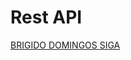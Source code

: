 # Rest API


[BRIGIDO DOMINGOS SIGA](https://www.linkedin.com/in/br%C3%ADgido-sig%C3%A1-b70a1717a/)
